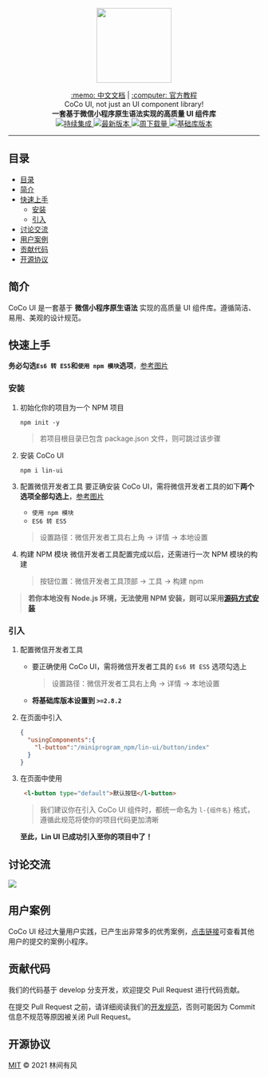 <p align="center">
    <img width="150" class="QR-img" src="https://doc.mini.talelin.com/screenshots/readme/lin-ui小程序.jpg">
</p>


<div align="center">
    <span><a target="_blank" href="https://doc.mini.talelin.com">:memo: 中文文档</a></span>
    <span>|</span>
    <span><a target="_blank" href="https://talelin.com/">:computer: 官方教程</a></span>
</div>

<div align="center">
    <span>CoCo UI, not just an UI component library!</span><br/>
    <strong>一套基于微信小程序原生语法实现的高质量 UI 组件库</strong>
</div>

<div align="center">
    <a href="https://github.com/TaleLin/lin-ui/actions">
        <img alt="持续集成" src="https://img.shields.io/github/workflow/status/talelin/lin-ui/Node.js%20CI/develop?label=%E6%8C%81%E7%BB%AD%E9%9B%86%E6%88%90&logo=github" />
    </a>
    <a href="https://www.npmjs.com/package/lin-ui">
        <img alt="最新版本" src="https://img.shields.io/npm/v/lin-ui?color=%233a63bd&label=%E6%9C%80%E6%96%B0%E7%89%88%E6%9C%AC&logo=graphcool&logoColor=white" />
    </a>
    <a href="https://www.npmjs.com/package/lin-ui">
        <img alt="周下载量" src="https://img.shields.io/npm/dw/lin-ui?color=%233c973c&label=%E5%91%A8%E4%B8%8B%E8%BD%BD%E9%87%8F&logo=node.js&logoColor=white" />
    </a>
    <a href="https://www.npmjs.com/package/lin-ui">
        <img alt="基础库版本" src="https://img.shields.io/badge/%E5%9F%BA%E7%A1%80%E5%BA%93%E7%89%88%E6%9C%AC-%3E%3D2.8.2-brightgreen" />
    </a>
</div>

---


## 目录

- [目录](#目录)
- [简介](#简介)
- [快速上手](#快速上手)
  - [安装](#安装)
  - [引入](#引入)
- [讨论交流](#讨论交流)
- [用户案例](#用户案例)
- [贡献代码](#贡献代码)
- [开源协议](#开源协议)



## 简介

CoCo UI 是一套基于 **微信小程序原生语法** 实现的高质量 UI 组件库。遵循简洁、易用、美观的设计规范。



## 快速上手

**务必勾选`Es6 转 ES5`和`使用 npm 模块`选项**，[参考图片](https://cdn.talelin.com/%E6%9C%AC%E5%9C%B0%E8%AE%BE%E7%BD%AE.png)

### 安装
1. 初始化你的项目为一个 NPM 项目

   ```
   npm init -y
   ```

   > 若项目根目录已包含 package.json 文件，则可跳过该步骤

2. 安装 CoCo UI

   ```
   npm i lin-ui
   ```

3. 配置微信开发者工具
   要正确安装 CoCo UI，需将微信开发者工具的如下**两个选项全部勾选上**，[参考图片](https://cdn.talelin.com/%E6%9C%AC%E5%9C%B0%E8%AE%BE%E7%BD%AE.png)
   - `使用 npm 模块`
   - `ES6 转 ES5`

   > 设置路径：微信开发者工具右上角 -> 详情 -> 本地设置

4. 构建 NPM 模块
   微信开发者工具配置完成以后，还需进行一次 NPM 模块的构建

   > 按钮位置：微信开发者工具顶部 -> 工具 -> 构建 npm

> **若你本地没有 Node.js 环境，无法使用 NPM 安装，则可以采用[源码方式安装](https://doc.mini.talelin.com/start/#方式二：下载代码)**
### 引入

1. 配置微信开发者工具

     - 要正确使用 CoCo UI，需将微信开发者工具的 `Es6 转 ES5` 选项勾选上

       > 设置路径：微信开发者工具右上角 -> 详情 -> 本地设置

     - **将基础库版本设置到 `>=2.8.2`**

2. 在页面中引入
   ```json
   {
     "usingComponents":{
       "l-button":"/miniprogram_npm/lin-ui/button/index"
     }
   }
   ```
3. 在页面中使用
   ```html
    <l-button type="default">默认按钮</l-button>
   ```
   > 我们建议你在引入 CoCo UI 组件时，都统一命名为 `l-{组件名}` 格式，遵循此规范将使你的项目代码更加清晰

   **至此，Lin UI 已成功引入至你的项目中了！**

## 讨论交流

![](https://img.juzibiji.top/20200807155013.png)

## 用户案例

CoCo UI 经过大量用户实践，已产生出非常多的优秀案例，[点击链接](https://github.com/TaleLin/lin-ui/issues/947)可查看其他用户的提交的案例小程序。

## 贡献代码

我们的代码基于 develop 分支开发，欢迎提交 Pull Request 进行代码贡献。

在提交 Pull Request 之前，请详细阅读我们的[开发规范](https://github.com/TaleLin/lin-ui/wiki)，否则可能因为 Commit 信息不规范等原因被关闭 Pull Request。

## 开源协议

[MIT](LICENSE) © 2021  林间有风
